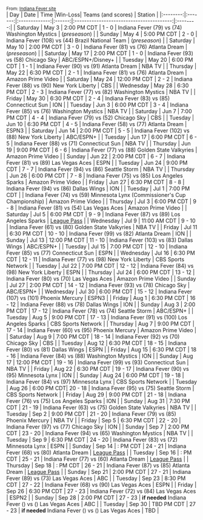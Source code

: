 <small>From: [Indiana Fever site](https://fever.wnba.com/schedule?season=2025&month=all&location=all&opponent=all)</small>  
|    Day   |   Date  |     Time      |Win-Loss|                Teams (and scores)        |  Station |
|:--------:|:-------:|:-------------:|:------:|:----------------------------------------:|:--------:|
| Saturday | May 3 | 2:00 PM CDT | 1 - 0 | Indiana Fever (79) vs (74) Washington Mystics | (*preseason*) |
| Sunday | May 4 | 5:00 PM CDT | 2 - 0 | Indiana Fever (108) vs (44) Brazil National Team | (*preseason*) |
| Saturday | May 10 | 2:00 PM CDT | 3 - 0 | Indiana Fever  (81) vs (76) Atlanta Dream | (*preseason*) |
| Saturday | May 17 | 2:00 PM CDT | 1 - 0 | Indiana Fever (93) vs (58) Chicago Sky | ABC/ESPN+/Disney+ |
| Tuesday | May 20 | 6:00 PM CDT |  1 - 1 | Indiana Fever (90) vs (91) Atlanta Dream | NBA TV |
| Thursday | May 22 | 6:30 PM CDT |  2 - 1  | Indiana Fever (81) vs (76) Atlanta Dream | Amazon Prime Video |
| Saturday | May 24 | 12:00 PM CDT |  2 - 2  | Indiana Fever (88) vs (90) New York Liberty | CBS |
| Wednesday | May 28 | 6:30 PM CDT |  2 - 3  | Indiana Fever (77) vs (82) Washington Mystics | NBA TV |
| Friday | May 30 | 6:30 PM CDT |  2 - 4  | Indiana Fever (83) vs (85) Connecticut Sun | ION |
| Tuesday | Jun 3 | 6:00 PM CDT |  3 - 4  | Indiana Fever (85) vs (76) Washington Mystics | NBA TV |
| Saturday | Jun 7 | 7:00 PM CDT | 4 - 4  | Indiana Fever (79) vs (52) Chicago Sky | CBS |
| Tuesday | Jun 10 | 6:30 PM CDT | 4 - 5 | Indiana Fever (58) vs (77) Atlanta Dream | ESPN3 |
| Saturday | Jun 14 | 2:00 PM CDT | 5 - 5 | Indiana Fever (102) vs (88) New York Liberty | ABC/ESPN+ |
| Tuesday | Jun 17 | 6:00 PM CDT  | 6 - 5 | Indiana Fever (88) vs (71) Connecticut Sun | NBA TV |
| Thursday | Jun 19 | 9:00 PM CDT | 6 - 6 | Indiana Fever (77) vs (88) Golden State Valkyries | Amazon Prime Video |
| Sunday | Jun 22 | 2:00 PM CDT  | 6 - 7  | Indiana Fever (81) vs (89) Las Vegas Aces | ESPN |
| Tuesday | Jun 24 | 9:00 PM CDT | 7 - 7  | Indiana Fever (94) vs (86) Seattle Storm | NBA TV |
| Thursday | Jun 26 | 6:00 PM CDT | 7 - 8 | Indiana Fever (75) vs (85) Los Angeles Sparks | Amazon Prime Video |
| Friday | Jun 27 | 6:30 PM CDT  | 8 - 8  | Indiana Fever (94) vs (86) Dallas Wings | ION |
| Tuesday | Jul 1 | 7:00 PM CDT |       | Indiana Fever (74) vs (59) Minnesota Lynx (Commissioner's Cup Championship)  | Amazon Prime Video |
| Thursday | Jul 3 | 6:00 PM CDT | 9 - 8 | Indiana Fever (81) vs (54) Las Vegas Aces | Amazon Prime Video |
| Saturday | Jul 5 | 6:00 PM CDT | 9 - 9 | Indiana Fever (87) vs (89) Los Angeles Sparks | [League Pass](https://www.wnba.com/leaguepass) |
| Wednesday | Jul 9 | 11:00 AM CDT | 9 - 10 | Indiana Fever (61) vs (80) Golden State Valkyries | NBA TV |
| Friday | Jul 11 | 6:30 PM CDT  | 10 - 10 | Indiana Fever (99) vs (82) Atlanta Dream | ION |
| Sunday | Jul 13 | 12:00 PM CDT | 11 - 10 | Indiana Fever (103) vs (83) Dallas Wings | ABC/ESPN+ |
| Tuesday | Jul 15 | 7:00 PM CDT | 12 - 10 | Indiana Fever (85) vs (77) Connecticut Sun | ESPN |
| Wednesday | Jul 16 | 6:30 PM CDT | 12 - 11 | Indiana Fever (77) vs (98) New York Liberty | CBS Sports Network |
| Tuesday | Jul 22 | 7:00 PM CDT | 12 - 12 | Indiana Fever (84) vs (98) New York Liberty | ESPN |
| Thursday | Jul 24 | 6:00 PM CDT | 13 - 12 | Indiana Fever (80) vs (70) Las Vegas Aces | Amazon Prime Video |
| Sunday | Jul 27 | 2:00 PM CDT | 14 - 12 | Indiana Fever (93) vs (78) Chicago Sky | ABC/ESPN+ |
| Wednesday | Jul 30 | 6:00 PM CDT | 15 - 12 | Indiana Fever (107) vs (101) Phoenix Mercury | ESPN3 |
| Friday | Aug 1 | 6:30 PM CDT | 16 - 12 | Indiana Fever (88) vs (78) Dallas Wings | ION |
| Sunday | Aug 3 | 2:00 PM CDT | 17 - 12 | Indiana Fever (78) vs (74) Seattle Storm | ABC/ESPN+ |
| Tuesday | Aug 5 | 9:00 PM CDT | 17 - 13 | Indiana Fever (91) vs (100) Los Angeles Sparks | CBS Sports Network |
| Thursday | Aug 7 | 9:00 PM CDT | 17 - 14 | Indiana Fever (60) vs (95) Phoenix Mercury | Amazon Prime Video |
| Saturday | Aug 9 | 7:00 PM CDT | 18 - 14 | Indiana Fever (92) vs (70) Chicago Sky | CBS |
| Tuesday | Aug 12 | 6:30 PM CDT | 18 - 15 | Indiana Fever (80) vs (81) Dallas Wings | ESPN |
| Friday | Aug 15 | 6:30 PM CDT | 18 - 16 | Indiana Fever (84) vs (88) Washington Mystics | ION |
| Sunday | Aug 17 | 12:00 PM CDT | 19 - 16 | Indiana Fever (99) vs (93) Connecticut Sun | NBA TV |
| Friday | Aug 22 | 6:30 PM CDT | 19 - 17 | Indiana Fever (90) vs (95) Minnesota Lynx | ION |
| Sunday | Aug 24 | 6:00 PM CDT | 19 - 18 | Indiana Fever (84) vs (97) Minnesota Lynx | CBS Sports Network |
| Tuesday | Aug 26 | 6:00 PM CDT| 20 - 18 | Indiana Fever (95) vs (75) Seattle Storm | CBS Sports Network |
| Friday | Aug 29 | 9:00 PM CDT | 21 - 18 | Indiana Fever (76) vs (75) Los Angeles Sparks | ION |
| Sunday | Aug 31 | 7:30 PM CDT | 21 - 19 | Indiana Fever (63) vs (75) Golden State Valkyries | NBA TV |
| Tuesday | Sep 2 | 9:00 PM CDT | 21 - 20 | Indiana Fever (79) vs (85) Phoenix Mercury | NBA TV |
| Friday | Sep 5 | 6:30 PM CDT | 22 - 20 | Indiana Fever (97) vs (77) Chicago Sky | ION |
| Sunday | Sep 7 | 2:00 PM CDT | 23 - 20 | Indiana Fever (94) vs (65) Washington Mystics | NBA TV |
| Tuesday | Sep 9 | 6:30 PM CDT | 24 - 20 | Indiana Fever (83) vs (72) Minnesota Lynx | ESPN |
| Sunday | Sep 14 | : PM CDT | 24 - 21 | Indiana Fever (68) vs (80) Atlanta Dream | [League Pass](https://www.wnba.com/leaguepass) |
| Tuesday | Sep 16 | : PM CDT | 25 - 21 | Indiana Fever (77) vs (60) Atlanta Dream | [League Pass](https://www.wnba.com/leaguepass) |
| Thursday | Sep 18 | : PM CDT | 26 - 21 | Indiana Fever (87) vs (85) Atlanta Dream | [League Pass](https://www.wnba.com/leaguepass) |
| Sunday | Sep 21 | 2:00 PM CDT | 27 - 21 | Indiana Fever (89) vs (73) Las Vegas Aces | ABC |
| Tuesday | Sep 23 | 8:30 PM CDT | 27 - 22 | Indiana Fever (68) vs (90) Las Vegas Aces | ESPN |
| Friday | Sep 26 | 6:30 PM CDT | 27 - 23 | Indiana Fever (72) vs (84) Las Vegas Aces | ESPN2 |
| Sunday | Sep 28 | 2:00 PM CDT | 27 - 23 | **if needed** Indiana Fever () vs () Las Vegas Aces | ABC |
| Tuesday | Sep 30 | TBD PM CDT | 27 - 23 | **if needed** Indiana Fever () vs () Las Vegas Aces | TBD |
